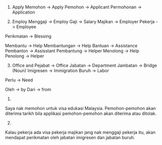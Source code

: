 
1. Apply 
Memohon -> Apply
Pemohon -> Applicant 
Permohonan -> Application

2. Employ
Menggaji -> Employ
Gaji -> Salary
Majikan -> Employer 
Pekerja -> Employee

Perikmatan -> Blessing 

Membantu -> Help
Membantungan -> Help
Bantuan -> Assistance
Pembanton -> Assisstant
Pembantung -> Helper
Menolong -> Help 
Penolong -> Helper

3. Office and 
Pejabat -> Office 
Jabatan -> Department
Jambatan -> Bridge (Noun)
Imigresen -> Immigration
Buruh -> Labor

Perlu -> Need

Oleh -> by
Dari -> from

1. 
Saya nak memohon untuk visa edukasi Malaysia. Pemohon-pemohon akan diterima tarikh bila applikasi pemohon-pemohon akan diterima atau ditolak. 

2. 
Kalau pekerja ada visa pekerja majikan jang nak menggaji pekerja itu, akan mendapat perikmatan oleh jabatan imigresen dan jabatan buruh. 


